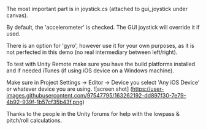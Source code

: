 The most important part is in joystick.cs (attached to gui_joystick under canvas).

By default, the 'accelerometer' is checked.  The GUI joystick will override it if used.

There is an option for 'gyro', however use it for your own purposes, as it is not perfected in this demo (no real intermediary between left/right).

To test with Unity Remote make sure you have the build platforms installed and if needed iTunes (if using iOS device on a Windows machine).

Make sure in Project Settings -> Editor -> Device you select 'Any iOS Device' or whatever device you are using.
![screen shot] (https://user-images.githubusercontent.com/97547795/163262192-dd897f30-7e79-4b92-939f-1b57cf35b43f.png)

Thanks to the people in the Unity forums for help with the lowpass & pitch/roll calculations.
